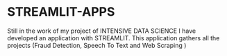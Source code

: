 # STREAMLIT-APPS
Still in the work of my project of INTENSIVE DATA SCIENCE I have developed an application with STREAMLIT. This application gathers all the projects (Fraud Detection, Speech To Text and Web Scraping )
